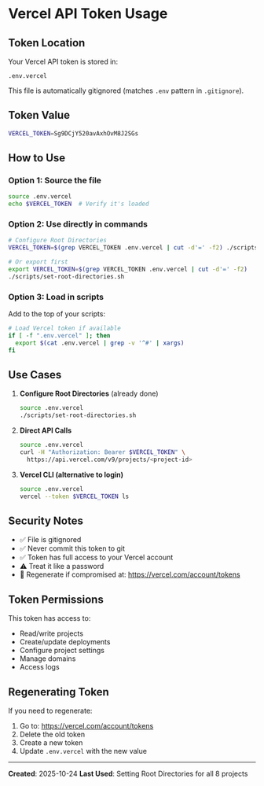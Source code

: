 # Vercel API Token Usage

## Token Location

Your Vercel API token is stored in:
```
.env.vercel
```

This file is automatically gitignored (matches `.env` pattern in `.gitignore`).

## Token Value

```bash
VERCEL_TOKEN=Sg9DCjY520avAxhOvM8J2SGs
```

## How to Use

### Option 1: Source the file

```bash
source .env.vercel
echo $VERCEL_TOKEN  # Verify it's loaded
```

### Option 2: Use directly in commands

```bash
# Configure Root Directories
VERCEL_TOKEN=$(grep VERCEL_TOKEN .env.vercel | cut -d'=' -f2) ./scripts/set-root-directories.sh

# Or export first
export VERCEL_TOKEN=$(grep VERCEL_TOKEN .env.vercel | cut -d'=' -f2)
./scripts/set-root-directories.sh
```

### Option 3: Load in scripts

Add to the top of your scripts:

```bash
# Load Vercel token if available
if [ -f ".env.vercel" ]; then
  export $(cat .env.vercel | grep -v '^#' | xargs)
fi
```

## Use Cases

1. **Configure Root Directories** (already done)
   ```bash
   source .env.vercel
   ./scripts/set-root-directories.sh
   ```

2. **Direct API Calls**
   ```bash
   source .env.vercel
   curl -H "Authorization: Bearer $VERCEL_TOKEN" \
     https://api.vercel.com/v9/projects/<project-id>
   ```

3. **Vercel CLI (alternative to login)**
   ```bash
   source .env.vercel
   vercel --token $VERCEL_TOKEN ls
   ```

## Security Notes

- ✅ File is gitignored
- ✅ Never commit this token to git
- ✅ Token has full access to your Vercel account
- ⚠️  Treat it like a password
- 🔄 Regenerate if compromised at: https://vercel.com/account/tokens

## Token Permissions

This token has access to:
- Read/write projects
- Create/update deployments
- Configure project settings
- Manage domains
- Access logs

## Regenerating Token

If you need to regenerate:

1. Go to: https://vercel.com/account/tokens
2. Delete the old token
3. Create a new token
4. Update `.env.vercel` with the new value

---

**Created**: 2025-10-24
**Last Used**: Setting Root Directories for all 8 projects
